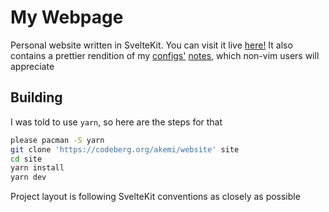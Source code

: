 # My Webpage

Personal website written in SvelteKit. You can visit it live
[here!](https://noway.moe) It also contains a prettier rendition of my
[configs'](https://codeberg.org/akemi/dotfiles.git)
[notes](https://codeberg.org/akemi/dotfiles/src/branch/main/notes), which non-vim users will
appreciate

## Building

I was told to use `yarn`, so here are the steps for that

```bash
please pacman -S yarn
git clone 'https://codeberg.org/akemi/website' site
cd site
yarn install
yarn dev
```

Project layout is following SvelteKit conventions as closely as possible

